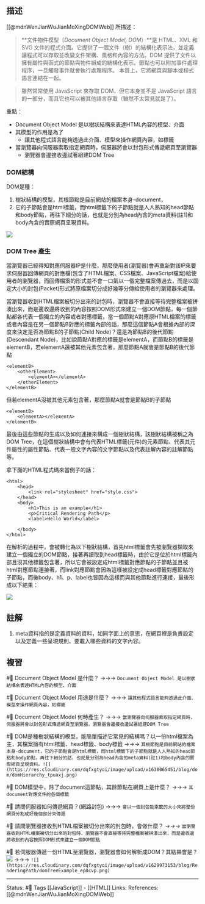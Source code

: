## 描述

[[@mdnWenJianWuJianMoXingDOMWeb]] 所描述：

> **文件物件模型（_Document Object Model, DOM_）**是 HTML、XML 和 SVG 文件的程式介面。它提供了一個文件（樹）的結構化表示法，並定義讓程式可以存取並改變文件架構、風格和內容的方法。DOM 提供了文件以擁有屬性與函式的節點與物件組成的結構化表示。節點也可以附加事件處理程序，一旦觸發事件就會執行處理程序。 本質上，它將網頁與腳本或程式語言連結在一起。

> 雖然常常使用 JavaScript 來存取 DOM，但它本身並不是 JavaScript 語言的一部分，而且它也可以被其他語言存取（雖然不太常見就是了）。

重點：
- Document Object Model 是以樹狀結構來表達HTML內容的模型、介面
- 其模型的作用是為了
	- 讓其他程式語言能夠透過此介面、模型來操作網頁內容，如標籤
- 當瀏覽器向伺服器索取指定網頁時，伺服器將會以封包形式傳遞網頁至瀏覽器
	- 瀏覽器會邊接收邊試著組建DOM Tree

### DOM結構

DOM是種：
1. 樹狀結構的模型，其根節點是目前網站的檔案本身-document，
2. 它的子節點會是html標籤，而html標籤下的子節點就是人人熟知的head節點和body節點，再往下細分的話，也就是分別為head內含的meta資料(註1)和body內含的實際網頁呈現資料。

![](https://res.cloudinary.com/dqfxgtyoi/image/upload/v1630065451/blog/dom/domHierarchy_tpuaxj.png)

  
  
### DOM Tree 產生
當瀏覽器已經得知對應伺服器IP是什麼，那麼使用者(瀏覽器)會再重新對該IP來要求伺服器回傳網頁的對應檔(包含了HTML檔案、CSS檔案、JavaScript檔案)給使用者的瀏覽器，而回傳檔案的形式並不會一口氣以一個完整檔案傳過去，而是以固定大小的封包(Packet)形式將原檔案切分成好幾等分傳給使用者的瀏覽器來處理。

當瀏覽器收到HTML檔案被切分出來的封包時，瀏覽器不會直接等待完整檔案被拼湊出來，而是邊收邊將收到的內容按照DOM形式來建立一個DOM節點，每一個節點都各代表一個獨立的內容或者對應標籤，當一個節點A對應原HTML檔案的標籤或者內容是在另一個節點B對應的標籤內部的話，那麼這個節點A會根據內部的深度來決定是否為節點B的子節點(Child Node)？還是為節點B的後代節點(Descendant Node)，比如說節點A對應的標籤是elementA，而節點B的標籤是elementB，若elementA還被其他元素包含著，那麼節點A就會是節點B的後代節點

```
<elementB>
	<otherElement>
		<elementA></elementA>
	</otherElement>
</elementB>
```

但若elementA沒被其他元素包含著，那麼節點A就會是節點B的子節點

```
<elementB>
	<elementA></elementA>
</elementB>
```

最後由這些節點的生成以及如何連接來構成一個樹狀結構，該樹狀結構被稱之為DOM Tree，在這個樹狀結構中會有代表HTML標籤(元件)的元素節點、代表其元件屬性的屬性節點、代表一般文字內容的文字節點以及代表註解內容的註解節點等。
  
拿下面的HTML程式碼來當例子的話：

```
<html>
	<head>
		<link rel="stylesheet" href="style.css">
	</head>
	<body>
		<h1>This is an example</h1>
		<p>Critical Rendering Path</p>
		<label>Hello World</label>

	</body>
</html>
```

在解析的過程中，會被轉化為以下樹狀結構，首先html標籤會先被瀏覽器擷取來建立一個獨立的DOM節點，接著再讀取到head標籤時，由於它是位於html標籤內部且沒其他標籤包含著，所以它會被設定成html標籤對應節點的子節點並且被html對應節點連接著，而link對應節點會因為這樣被設定成head標籤對應節點的子節點，而後body、h1、p、label也皆因為這樣而與其他節點進行連接，最後形成以下結果：

![](https://res.cloudinary.com/dqfxgtyoi/image/upload/v1629973153/blog/RenderingPath/domTreeExample_ep0cvp.png)
  

## 註解

1. meta資料指的是定義資料的資料，如同字面上的意思，在網頁裡是負責設定以及定義一些呈現規則、要載入哪些資料的文字內容。
## 複習


#🧠 Document Object Model 是什麼？ ->->-> `Document Object Model 是以樹狀結構來表達HTML內容的模型、介面`
<!--SR:!2022-08-06,10,250-->

#🧠 Document Object Model 用途是什麼？ ->->-> `讓其他程式語言能夠透過此介面、模型來操作網頁內容，如標籤`
<!--SR:!2022-08-31,26,250-->


#🧠 Document Object Model 何時產生？ ->->-> `當瀏覽器向伺服器索取指定網頁時，伺服器將會以封包形式傳遞網頁至瀏覽器，瀏覽器會邊接收邊試著組建DOM Tree`
<!--SR:!2022-08-06,10,250-->


#🧠 DOM是種樹狀結構的模型，能簡單描述它常見的結構嗎？以一份html檔案為主，其檔案擁有html標籤、head標籤、body標籤 ->->-> `其根節點是目前網站的檔案本身-document，它的子節點會是html標籤，而html標籤下的子節點就是人人熟知的head節點和body節點，再往下細分的話，也就是分別為head內含的meta資料(註1)和body內含的實際網頁呈現資料。![](https://res.cloudinary.com/dqfxgtyoi/image/upload/v1630065451/blog/dom/domHierarchy_tpuaxj.png)`
<!--SR:!2022-08-24,20,250-->

#🧠 DOM模型中，除了document這節點，其餘節點在網頁上是什麼？ ->->-> `其document對應文件的各個標籤`
<!--SR:!2022-08-06,10,250-->

#🧠 請問伺服器如何傳遞網頁？(網路封包) ->->-> `會以一個封包能乘載的大小來將整份網頁分割成好幾個部分來傳遞`
<!--SR:!2022-08-26,21,250-->

#🧠 請問瀏覽器接收到HTML檔案被切分出來的封包時，會做什麼？ ->->-> `當瀏覽器收到HTML檔案被切分出來的封包時，瀏覽器不會直接等待完整檔案被拼湊出來，而是邊收邊將收到的內容按照DOM形式來建立一個DOM節點`
<!--SR:!2022-08-06,10,250-->


#🧠 若伺服器傳遞一份HTML至瀏覽器，瀏覽器會如何解析成DOM？其結果會是？![](https://res.cloudinary.com/dqfxgtyoi/image/upload/v1658586368/blog/RenderingPath/dom-example-code_pxoigr.png) ->->-> `![](https://res.cloudinary.com/dqfxgtyoi/image/upload/v1629973153/blog/RenderingPath/domTreeExample_ep0cvp.png)`
<!--SR:!2022-08-28,23,250-->


---
Status: #🌱 
Tags
[[JavaScript]] - [[HTML]]
Links:
References:
[[@mdnWenJianWuJianMoXingDOMWeb]]